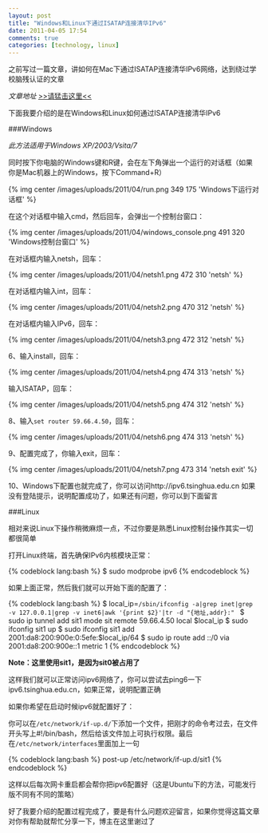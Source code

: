 ```yaml
---
layout: post
title: "Windows和Linux下通过ISATAP连接清华IPv6"
date: 2011-04-05 17:54
comments: true
categories: [technology, linux]
---
```

之前写过一篇文章，讲如何在Mac下通过ISATAP连接清华IPv6网络，达到绕过学校脑残认证的文章

*文章地址* [&gt;&gt;请猛击这里&lt;&lt;](/posts/2011/03/10/connect-tsinghua-ipv6-via-isatap-on-osx)


下面我要介绍的是在Windows和Linux如何通过ISATAP连接清华IPv6


###Windows


*此方法适用于Windows XP/2003/Vsita/7*

<!--more-->

同时按下你电脑的Windows键和R键，会在左下角弹出一个运行的对话框（如果你是Mac机器上的Windows，按下Command+R）

{% img center /images/uploads/2011/04/run.png 349 175 'Windows下运行对话框' %} 

 
在这个对话框中输入cmd，然后回车，会弹出一个控制台窗口：

{% img center /images/uploads/2011/04/windows_console.png 491 320 'Windows控制台窗口' %}

 
在对话框内输入netsh，回车：

{% img center /images/uploads/2011/04/netsh1.png 472 310 'netsh' %}

 
在对话框内输入int，回车：

{% img center /images/uploads/2011/04/netsh2.png 470 312 'netsh' %}

 
在对话框内输入IPv6，回车：

{% img center /images/uploads/2011/04/netsh3.png 472 312 'netsh' %}

 
6、输入install，回车：

{% img center /images/uploads/2011/04/netsh4.png 474 313 'netsh' %}

 
输入ISATAP，回车：

{% img center /images/uploads/2011/04/netsh5.png 474 312 'netsh' %}

 
8、输入`set router 59.66.4.50`，回车：

{% img center /images/uploads/2011/04/netsh6.png 474 313 'netsh' %}

 
9、配置完成了，你输入exit，回车：
 
{% img center /images/uploads/2011/04/netsh7.png 473 314 'netsh exit' %}


10、Windows下配置也就完成了，你可以访问http://ipv6.tsinghua.edu.cn 如果没有登陆提示，说明配置成功了，如果还有问题，你可以到下面留言
 

###Linux


相对来说Linux下操作稍微麻烦一点，不过你要是熟悉Linux控制台操作其实一切都很简单

打开Linux终端，首先确保IPv6内核模块正常：

{% codeblock lang:bash %}
$ sudo modprobe ipv6
{% endcodeblock %}


如果上面正常，然后我们就可以开始下面的配置了：

{% codeblock lang:bash %}
$ local_ip=`/sbin/ifconfig -a|grep inet|grep -v 127.0.0.1|grep -v inet6|awk '{print $2}'|tr -d "{地址,addr}:" `
$ sudo ip tunnel add sit1 mode sit remote 59.66.4.50 local $local_ip
$ sudo ifconfig sit1 up
$ sudo ifconfig sit1 add 2001:da8:200:900e:0:5efe:$local_ip/64
$ sudo ip route add ::/0 via 2001:da8:200:900e::1 metric 1
{% endcodeblock %}

**Note：这里使用sit1，是因为sit0被占用了**

这样我们就可以正常访问ipv6网络了，你可以尝试去ping6一下ipv6.tsinghua.edu.cn，如果正常，说明配置正确


如果你希望在启动时候ipv6就配置好了：

你可以在`/etc/network/if-up.d/`下添加一个文件，把刚才的命令考过去，在文件开头写上#!/bin/bash，然后给该文件加上可执行权限。最后在`/etc/network/interfaces`里面加上一句

{% codeblock lang:bash %}
post-up /etc/network/if-up.d/sit1
{% endcodeblock %}

这样以后每次网卡重启都会帮你把ipv6配置好（这是Ubuntu下的方法，可能发行版不同有不同的策略）

好了我要介绍的配置过程完成了，要是有什么问题欢迎留言，如果你觉得这篇文章对你有帮助就帮忙分享一下，博主在这里谢过了